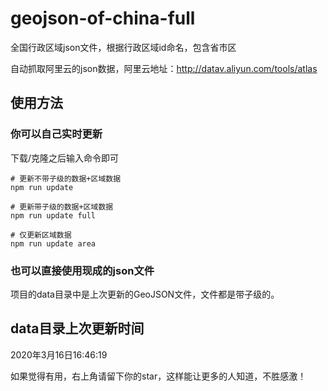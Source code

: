 # geojson-of-china-full
全国行政区域json文件，根据行政区域id命名，包含省市区

自动抓取阿里云的json数据，阿里云地址：http://datav.aliyun.com/tools/atlas

## 使用方法

### 你可以自己实时更新
下载/克隆之后输入命令即可

```
# 更新不带子级的数据+区域数据
npm run update

# 更新带子级的数据+区域数据
npm run update full

# 仅更新区域数据
npm run update area
```

### 也可以直接使用现成的json文件
项目的data目录中是上次更新的GeoJSON文件，文件都是带子级的。

## data目录上次更新时间
2020年3月16日16:46:19


如果觉得有用，右上角请留下你的star，这样能让更多的人知道，不胜感激！
